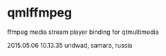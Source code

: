 qmlffmpeg
=====
ffmpeg media stream player binding for qtmultimedia

2015.05.06 10.13.35 undwad, samara, russia